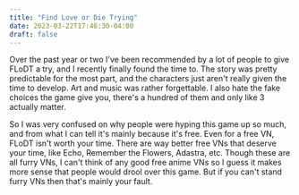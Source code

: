 ```yaml
---
title: "Find Love or Die Trying"
date: 2023-03-22T17:46:30-04:00
draft: false
---
```


Over the past year or two I've been recommended by a lot of people to give FLoDT a try, and I recently finally found the time to. The story was pretty predictable for the most part, and the characters just aren't really given the time to develop. Art and music was rather forgettable. I also hate the fake choices the game give you, there's a hundred of them and only like 3 actually matter. 

So I was very confused on why people were hyping this game up so much, and from what I can tell it's mainly because it's free. Even for a free VN, FLoDT isn't worth your time. There are way better free VNs that deserve your time, like Echo, Remember the Flowers, Adastra, etc. Though these are all furry VNs, I can't think of any good free anime VNs so I guess it makes more sense that people would drool over this game. But if you can't stand furry VNs then that's mainly your fault.